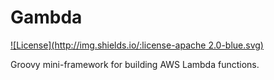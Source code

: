 # Gambda

[![License](http://img.shields.io/:license-apache 2.0-blue.svg)](http://www.apache.org/licenses/LICENSE-2.0.html)

Groovy mini-framework for building AWS Lambda functions.

